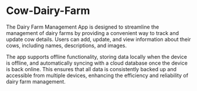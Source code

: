 # Cow-Dairy-Farm<br>
<p>                      The Dairy Farm Management App is designed to streamline the management of dairy farms by providing a convenient way to track and update cow details. Users can add, update, and view information about their cows, including names, descriptions, and images. <p></p>The app supports offline functionality, storing data locally when the device is offline, and automatically syncing with a cloud database once the device is back online. This ensures that all data is consistently backed up and accessible from multiple devices, enhancing the efficiency and reliability of dairy farm management.
